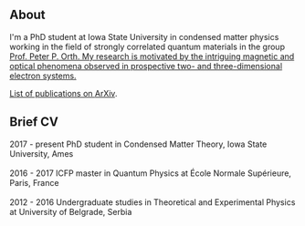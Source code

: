## About

I'm a PhD student at Iowa State University in condensed matter physics working in the field of strongly correlated quantum materials in the group <a href="https://faculty.sites.iastate.edu/porth/">Prof. Peter P. Orth. My research is motivated by the intriguing magnetic and optical phenomena observed in prospective two- and three-dimensional electron systems.

List of publications on <a href="https://arxiv.org/search/cond-mat?searchtype=author&query=Nedi%C4%87%2C+A+M">ArXiv</a>. 

## Brief CV

2017 - present         PhD student in Condensed Matter Theory, Iowa State University, Ames <br/><br/>
2016 - 2017            ICFP master in Quantum Physics at École Normale Supérieure, Paris, France <br/><br/>
2012 - 2016            Undergraduate studies in Theoretical and Experimental Physics at University of Belgrade, Serbia